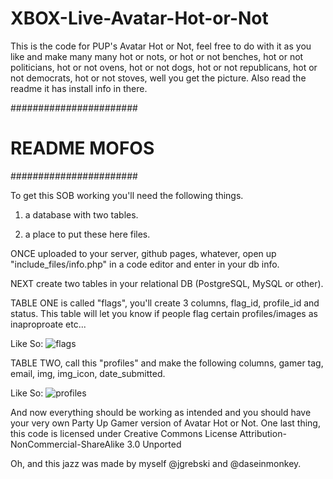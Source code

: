XBOX-Live-Avatar-Hot-or-Not
===========================

This is the code for PUP's Avatar Hot or Not, feel free to do with it as you like and make many many hot or nots, or hot or not benches, hot or not politicians, hot or not ovens, hot or not dogs, hot or not republicans, hot or not democrats, hot or not stoves, well you get the picture. Also read the readme it has install info in there. 

#######################
#   README MOFOS   #
#######################

To get this SOB working you'll need the following things. 

1. a database with two tables.

2. a place to put these here files. 

ONCE uploaded to your server, github pages, whatever, open up "include_files/info.php" in a code editor and enter in your db info. 

NEXT create two tables in your relational DB (PostgreSQL, MySQL or other). 

TABLE ONE is called "flags", you'll create 3 columns, flag_id, profile_id and status. This table will let you know if people flag certain profiles/images as inaproproate etc...

Like So: 
![flags](http://i.imgur.com/FD1ZI.png)

TABLE TWO, call this "profiles" and make the following columns, gamer tag, email, img, img_icon, date_submitted.

Like So:
![profiles](http://i.imgur.com/usME5.png)

And now everything should be working as intended and you should have your very own Party Up Gamer version of Avatar Hot or Not. One last thing, this code is licensed under Creative Commons License Attribution-NonCommercial-ShareAlike 3.0 Unported

Oh, and this jazz was made by myself @jgrebski and @daseinmonkey. 
